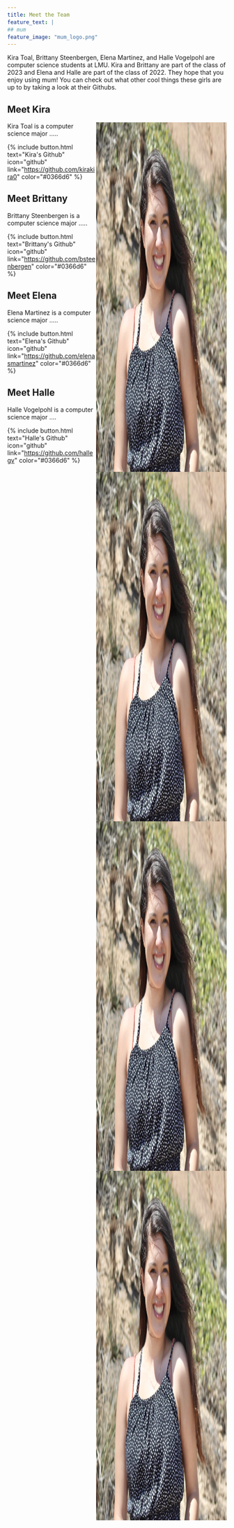 ```yaml
---
title: Meet the Team
feature_text: |
## mum
feature_image: "mum_logo.png"
---
```


Kira Toal, Brittany Steenbergen, Elena Martinez, and Halle Vogelpohl are computer science students at LMU. Kira and Brittany are part of the class of 2023 and Elena and Halle are part of the class of 2022. They hope that you enjoy using mum! You can check out what other cool things these girls are up to by taking a look at their Githubs.

## Meet Kira

<img style="float: right;" src="elena_pic.png" position="right" width="300" height="800">

Kira Toal is a computer science major .....

{% include button.html text="Kira's Github" icon="github" link="https://github.com/kirakira0" color="#0366d6" %}

## Meet Brittany

<img style="float: right;" src="elena_pic.png" position="right" width="300" height="800">

Brittany Steenbergen is a computer science major .....

{% include button.html text="Brittany's Github" icon="github" link="https://github.com/bsteenbergen" color="#0366d6" %}

## Meet Elena

<img style="float: right;" src="elena_pic.png" position="right" width="300" height="800">

Elena Martinez is a computer science major .....

{% include button.html text="Elena's Github" icon="github" link="https://github.com/elenasmartinez" color="#0366d6" %}

## Meet Halle

<img style="float: right;" src="elena_pic.png" position="right" width="300" height="800">

Halle Vogelpohl is a computer science major ....

{% include button.html text="Halle's Github" icon="github" link="https://github.com/hallegv" color="#0366d6" %}
